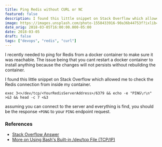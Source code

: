 ```yaml
---
title: Ping Redis without CURL or NC
featured: false
description: I found this little snippet on Stack Overflow which allowed me to check the Redis connection from inside my container.
image: https://images.unsplash.com/photo-1558433916-90a36b44753f?ixlib=rb-1.2.1&q=80&fm=jpg&crop=entropy&cs=tinysrgb&w=2000&fit=max&ixid=eyJhcHBfaWQiOjExNzczfQ
date_orig: 2018-03-05T16:00:00.000-05:00
date: 2018-03-05
draft: false
tags: ["devops", "redis", "curl"]
---
```


I recently needed to ping for Redis from a docker container to make sure it was reachable. The issue being that you cant restart a docker container to install anything because the changes will not persists without rebuilding the container.

I found this little snippet on Stack Overflow which allowed me to check the Redis connection from inside my container.

```
exec 3<>/dev/tcp/<YourRedisServerAddress>/6379 && echo -e "PING\r\n" >&3 && head -c 7 <&3
```

assuming you can connect to the server and everything is find, you should be the response `+PONG` to your `PING` endpoint request.

### References

-   [Stack Overflow Answer](https://stackoverflow.com/questions/33243121/abuse-curl-to-communicate-with-redis?ref=blog.christophervachon.com)
-   [More on Using Bash's Built-in /dev/tcp File (TCP/IP)](http://www.linuxjournal.com/content/more-using-bashs-built-devtcp-file-tcpip?ref=blog.christophervachon.com)
